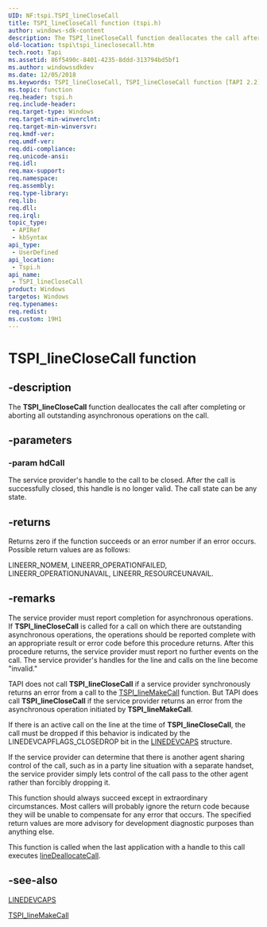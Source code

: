 ```yaml
---
UID: NF:tspi.TSPI_lineCloseCall
title: TSPI_lineCloseCall function (tspi.h)
author: windows-sdk-content
description: The TSPI_lineCloseCall function deallocates the call after completing or aborting all outstanding asynchronous operations on the call.
old-location: tspi\tspi_lineclosecall.htm
tech.root: Tapi
ms.assetid: 86f5490c-8401-4235-8ddd-313794bd5bf1
ms.author: windowssdkdev
ms.date: 12/05/2018
ms.keywords: TSPI_lineCloseCall, TSPI_lineCloseCall function [TAPI 2.2], _tspi_tspi_lineclosecall, tspi.tspi_lineclosecall, tspi/TSPI_lineCloseCall
ms.topic: function
req.header: tspi.h
req.include-header: 
req.target-type: Windows
req.target-min-winverclnt: 
req.target-min-winversvr: 
req.kmdf-ver: 
req.umdf-ver: 
req.ddi-compliance: 
req.unicode-ansi: 
req.idl: 
req.max-support: 
req.namespace: 
req.assembly: 
req.type-library: 
req.lib: 
req.dll: 
req.irql: 
topic_type:
 - APIRef
 - kbSyntax
api_type:
 - UserDefined
api_location:
 - Tspi.h
api_name:
 - TSPI_lineCloseCall
product: Windows
targetos: Windows
req.typenames: 
req.redist: 
ms.custom: 19H1
---
```


# TSPI_lineCloseCall function


## -description


The 
<b>TSPI_lineCloseCall</b> function deallocates the call after completing or aborting all outstanding asynchronous operations on the call.


## -parameters




### -param hdCall

The service provider's handle to the call to be closed. After the call is successfully closed, this handle is no longer valid. The call state can be any state.


## -returns



Returns zero if the function succeeds or an error number if an error occurs. Possible return values are as follows:

LINEERR_NOMEM, LINEERR_OPERATIONFAILED, LINEERR_OPERATIONUNAVAIL, LINEERR_RESOURCEUNAVAIL.




## -remarks



The service provider must report completion for asynchronous operations. If 
<b>TSPI_lineCloseCall</b> is called for a call on which there are outstanding asynchronous operations, the operations should be reported complete with an appropriate result or error code before this procedure returns. After this procedure returns, the service provider must report no further events on the call. The service provider's handles for the line and calls on the line become "invalid."

TAPI does not call 
<b>TSPI_lineCloseCall</b> if a service provider synchronously returns an error from a call to the 
<a href="https://msdn.microsoft.com/9c3d6a7d-b0bf-4068-9d64-e0c715a8c011">TSPI_lineMakeCall</a> function. But TAPI does call 
<b>TSPI_lineCloseCall</b> if the service provider returns an error from the asynchronous operation initiated by 
<b>TSPI_lineMakeCall</b>.

If there is an active call on the line at the time of 
<b>TSPI_lineCloseCall</b>, the call must be dropped if this behavior is indicated by the LINEDEVCAPFLAGS_CLOSEDROP bit in the 
<a href="https://msdn.microsoft.com/83e38453-bb93-4cc5-923f-d0cd2898350a">LINEDEVCAPS</a> structure.

If the service provider can determine that there is another agent sharing control of the call, such as in a party line situation with a separate handset, the service provider simply lets control of the call pass to the other agent rather than forcibly dropping it.

This function should always succeed except in extraordinary circumstances. Most callers will probably ignore the return code because they will be unable to compensate for any error that occurs. The specified return values are more advisory for development diagnostic purposes than anything else.

This function is called when the last application with a handle to this call executes 
<a href="https://msdn.microsoft.com/a695ee19-e371-4126-b438-62bf52179cba">lineDeallocateCall</a>.




## -see-also




<a href="https://msdn.microsoft.com/83e38453-bb93-4cc5-923f-d0cd2898350a">LINEDEVCAPS</a>



<a href="https://msdn.microsoft.com/9c3d6a7d-b0bf-4068-9d64-e0c715a8c011">TSPI_lineMakeCall</a>
 

 

